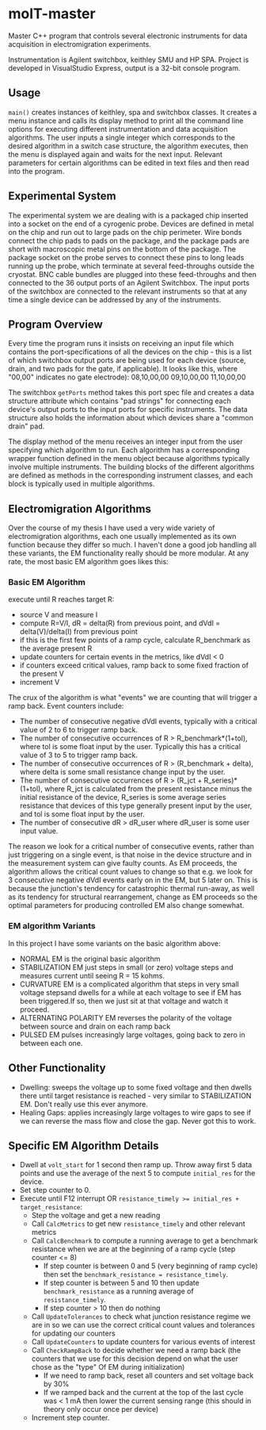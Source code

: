 # molT-master
Master C++ program that controls several electronic instruments for data acquisition in electromigration experiments. 

Instrumentation is Agilent switchbox, keithley SMU and HP SPA. Project is developed in VisualStudio Express, output is a 32-bit console program.

## Usage
`main()` creates instances of keithley, spa and switchbox classes. It creates a menu instance and calls its display method to print all the command line options for executing different instrumentation and data acquisition algorithms. The user inputs a single integer which corresponds to the desired algorithm in a switch case structure, the algorithm executes, then the menu is displayed again and waits for the next input. Relevant parameters for certain algorithms can be edited in text files and then read into the program.

## Experimental System
The experimental system we are dealing with is a packaged chip inserted into a socket on the end of a cyrogenic probe. Devices are defined in metal on the chip and run out to large pads on the chip perimeter. Wire bonds connect the chip pads to pads on the package, and the package pads are short with macroscopic metal pins on the bottom of the package. The package socket on the probe serves to connect these pins to long leads running up the probe, which terminate at several feed-throughs outside the cryostat. BNC cable bundles are plugged into these feed-throughs and then connected to the 36 output ports of an Agilent Switchbox. The input ports of the switchbox are connected to the relevant instruments so that at any time a single device can be addressed by any of the instruments. 


## Program Overview

Every time the program runs it insists on receiving an input file which contains the port-specifications of all the devices on the chip - this is a list of which switchbox output ports are being used for each device (source, drain, and two pads for the gate, if applicable). It looks like this, where "00,00" indicates no gate electrode):
08,10,00,00
09,10,00,00
11,10,00,00

The switchbox `getPorts` method takes this port spec file and creates a data structure attribute which contains "pad strings" for connecting each device's output ports to the input ports for specific instruments. The data structure also holds the information about which devices share a "common drain" pad.

The display method of the menu receives an integer input from the user specifying which algorithm to run. Each algorithm has a corresponding wrapper function defined in the menu object because algorithms typically involve multiple instruments. The building blocks of the different algorithms are defined as methods in the corresponding instrument classes, and each block is typically used in multiple algorithms. 



## Electromigration Algorithms
Over the course of my thesis I have used a very wide variety of electromigration algorithms, each one usually implemented as its own function because they differ so much. I haven't done a good job handling all these variants, the EM functionality really should be more modular. At any rate, the most basic EM algorithm goes likes this:

### Basic EM Algorithm
execute until R reaches target R:
- source V and measure I
- compute R=V/I, dR = delta(R) from previous point, and dVdI = delta(V)/delta(I) from previous point
- if this is the first few points of a ramp cycle, calculate R_benchmark as the average present R
- update counters for certain events in the metrics, like dVdI < 0
- if counters exceed critical values, ramp back to some fixed fraction of the present V
- increment V

The crux of the algorithm is what "events" we are counting that will trigger a ramp back. Event counters include:
- The number of consecutive negative dVdI events, typically with a critical value of 2 to 6 to trigger ramp back. 
- The number of consecutive occurrences of R > R_benchmark*(1+tol), where tol is some float input by the user. Typically this has a critical value of 3 to 5 to trigger ramp back.
- The number of consecutive occurrences of R > (R_benchmark + delta), where delta is some small resistance change input by the user. 
- The number of consecutive occurrences of R > (R_jct + R_series)*(1+tol), where R_jct is calculated from the present resistance minus the initial resistance of the device, R_series is some average series resistance that devices of this type generally present input by the user, and tol is some float input by the user.  
- The number of consecutive dR > dR_user where dR_user is some user input value.

The reason we look for a critical number of consecutive events, rather than just triggering on a single event, is that noise in the device structure and in the measurement system can give faulty counts. As EM proceeds, the algorithm allows the critical count values to change so that e.g. we look for 3 consecutive negative dVdI events early on in the EM, but 5 later on. This is because the junction's tendency for catastrophic thermal run-away, as well as its tendency for structural rearrangement, change as EM proceeds so the optimal parameters for producing controlled EM also change somewhat.

### EM algorithm Variants
In this project I have some variants on the basic algorithm above:
- NORMAL EM is the original basic algorithm
- STABILIZATION EM just steps in small (or zero) voltage steps and measures current until seeing R = 15 kohms.
- CURVATURE EM is a complicated algorithm that steps in very small voltage stepsand dwells for a while at each voltage to see if EM has been triggered.If so, then we just sit at that voltage and watch it proceed.
- ALTERNATING POLARITY EM reverses the polarity of the voltage between source and drain on each ramp back
- PULSED EM pulses increasingly large voltages, going back to zero in between each one.

## Other Functionality
- Dwelling: sweeps the voltage up to some fixed voltage and then dwells there until target resistance is reached - very similar to STABILIZATION EM. Don't really use this ever anymore.
- Healing Gaps: applies increasingly large voltages to wire gaps to see if we can reverse the mass flow and close the gap. Never got this to work.

## Specific EM Algorithm Details
- Dwell at `volt_start` for 1 second then ramp up. Throw away first 5 data points and use the average of the next 5 to compute `initial_res` for the device. 
- Set step counter to 0.
- Execute until F12 interrupt OR `resistance_timely >= initial_res + target_resistance`:
	- Step the voltage and get a new reading
	- Call `CalcMetrics` to get new `resistance_timely` and other relevant metrics
	- Call `CalcBenchmark` to compute a running average to get a benchmark resistance when we are at the beginning of a ramp cycle (step counter <= 8)
		- If step counter is between 0 and 5 (very beginning of ramp cycle) then set the `benchmark_resistance = resistance_timely`.
		- If step counter is between 5 and 10 then update `benchmark_resistance` as a running average of `resistance_timely`.
		- If step counter > 10 then do nothing 
	- Call `UpdateTolerances` to check what junction resistance regime we are in so we can use the correct critical count values and tolerances for updating our counters
	- Call `UpdateCounters` to update counters for various events of interest
	- Call `CheckRampBack` to decide whether we need a ramp back (the counters that we use for this decision depend on what the user chose as the "type" Of EM during initialization)
		- If we need to ramp back, reset all counters and set voltage back by 30%
		- If we ramped back and the current at the top of the last cycle was < 1 mA then lower the current sensing range (this should in theory only occur once per device)
	- Increment step counter.




